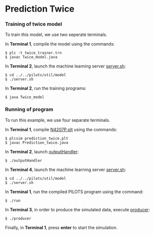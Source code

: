 # Prediction Twice


### Training of twice model

To train this model, we use two seperate terminals.

In **Terminal 1**, compile the model using the commands:
```
$ plc -t twice_trainer.trn
$ javac Twice_model.java
```

In **Terminal 2**, launch the machine learning server [server.sh](../../pilots/util/model/server.sh):
```
$ cd ../../pilots/util/model
$ ./server.sh
```

In **Terminal 2**, run the training programs:
```
$ java Twice_model
```


### Running of program

To run this example, we use four separate terminals.

In **Terminal 1**, compile [N4207P.plt](./N4207P.plt) using the commands:
```
$ plcsim prediction_twice.plt
$ javac Prediction_twice.java
```

In **Terminal 2**, launch [outputHandler](./outputHandler):
```
$ ./outputHandler
```

In **Terminal 4**, launch the machine learning server [server.sh](../../pilots/util/model/server.sh):
```
$ cd ../../pilots/util/model
$ ./server.sh
```

In **Terminal 1**, run the compiled PILOTS program using the command:
```
$ ./run
```

In **Terminal 3**, in order to produce the simulated data, execute [producer](./producer):
```
$ ./producer
```

Finally, in **Terminal 1**, press **enter** to start the simulation.

